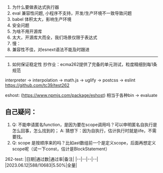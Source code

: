 1. 为什么要做表达式执行器
  1. eval 兼容性问题, 小程序不支持，开发/生产环境不一致导致问题
  2. babel 体积太大，影响生产环境
  3. 安全问题
2. 为啥不用开源库
  1. 太大，开源库大而全，我们场景仅限于表达式
  2. 慢：
  3. 兼容性不佳，对esnext语法不能及时跟进

---
1. 如何保证稳定性
抄作业：ecma262提供了完备的单元测试，粒度精细到每1条规范

interpreter -> interpolation -> math.js -> uglify -> postcss -> eslint
https://github.com/tc39/test262

eshost: (https://www.npmjs.com/package/eshost) 相当于各种bin -> evaluate


自己疑问：
---
1. Q: 不能申请匿名function，是因为要在scope调用吗？可以申明匿名自执行是怎么回事，怎么找到的；
   A: 猜想下：因为自执行，估计执行时就是iife，不需要找。
2. Q: scope 是按顺序来的吗？比如ast数组前一个是定义scope，后面再想定义scope呢（试一下const，估计是BlockStatement）


262-test:
|日期|通过数|通过率|备注|
|--|--|--|--|
|2023.06.12|588/10683|5.50%|全量|
